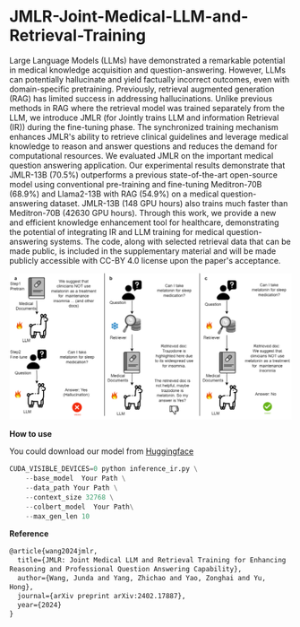 # JMLR-Joint-Medical-LLM-and-Retrieval-Training

Large Language Models (LLMs) have demonstrated a remarkable potential in medical knowledge acquisition and question-answering. However, LLMs can potentially hallucinate and yield factually incorrect outcomes, even with domain-specific pretraining. Previously, retrieval augmented generation (RAG) has limited success in addressing hallucinations. Unlike previous methods in RAG where the retrieval model was trained separately from the LLM, we introduce JMLR (for Jointly trains LLM and information Retrieval (IR)) during the fine-tuning phase. The synchronized training mechanism enhances JMLR's ability to retrieve clinical guidelines and leverage medical knowledge to reason and answer questions and reduces the demand for computational resources. We evaluated JMLR on the important medical question answering application. Our experimental results demonstrate that JMLR-13B (70.5%) outperforms a previous state-of-the-art open-source model using conventional pre-training and fine-tuning Meditron-70B (68.9%) and Llama2-13B with RAG (54.9%) on a medical question-answering dataset. JMLR-13B (148 GPU hours) also trains much faster than Meditron-70B (42630 GPU hours). Through this work, we provide a new and efficient knowledge enhancement tool for healthcare, demonstrating the potential of integrating IR and LLM training for medical question-answering systems. The code, along with selected retrieval data that can be made public, is included in the supplementary material and will be made publicly accessible with CC-BY 4.0 license upon the paper's acceptance.



![Image text](https://github.com/believewhat/JMLR-Joint-Medical-LLM-and-Retrieval-Training/blob/main/figure/sample_figure.png)

**How to use**

You could download our model from [Huggingface]([https://drive.google.com/file/d/1wwXYF9ictgZQ0DyxRsbkP5M6tXHxExsC/view?usp=sharing](https://huggingface.co/akemiH/JMLR))

```python
CUDA_VISIBLE_DEVICES=0 python inference_ir.py \
    --base_model  Your Path \
    --data_path Your Path \
    --context_size 32768 \
    --colbert_model  Your Path\
    --max_gen_len 10
```

**Reference**

```
@article{wang2024jmlr,
  title={JMLR: Joint Medical LLM and Retrieval Training for Enhancing Reasoning and Professional Question Answering Capability},
  author={Wang, Junda and Yang, Zhichao and Yao, Zonghai and Yu, Hong},
  journal={arXiv preprint arXiv:2402.17887},
  year={2024}
}
```
